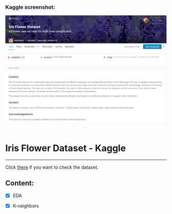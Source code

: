 ### Kaggle screenshot: 
<p align="center">
  <img src="https://github.com/Carmui/Data-Science-Projects/blob/master/KaggleIrisSpecies/img/Iris1.PNG?raw=true" alt="Challenge descr"/>
</p>


<p align="center"><h1>Iris Flower Dataset - Kaggle</h1></p>

***

Click [there](https://www.kaggle.com/arshid/iris-flower-dataset) if you want to check the dataset.

## Content:
- [x] EDA
- [x] K-neighbors







   

